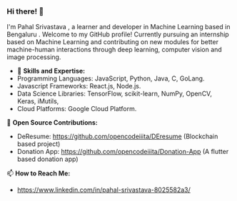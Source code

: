 
### Hi there! 👋

I'm Pahal Srivastava , a learner and developer in Machine Learning based in Bengaluru . Welcome to my GitHub profile!
Currently pursuing an internship based on Machine Learning and contributing on new modules for better machine-human interactions through deep learning, computer vision and image processing. 

- 💼 **Skills and Expertise:**
- Programming Languages: JavaScript, Python, Java, C, GoLang. 
- Javascript Frameworks: React.js, Node.js.
- Data Science Libraries: TensorFlow, scikit-learn, NumPy, OpenCV, Keras, iMutils, 
- Cloud Platforms: Google Cloud Platform. 


🌱 **Open Source Contributions:**
- DeResume: https://github.com/opencodeiiita/DEresume (Blockchain based project)
- Donation App: https://github.com/opencodeiiita/Donation-App (A flutter based donation app)

📫 **How to Reach Me:**
-  https://www.linkedin.com/in/pahal-srivastava-8025582a3/




